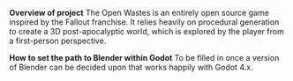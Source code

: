 **Overview of project**
The Open Wastes is an entirely open source game inspired by the Fallout franchise. It relies heavily on procedural generation to create a 3D post-apocalyptic world, which is explored by the player from a first-person perspective.

**How to set the path to Blender within Godot**
To be filled in once a version of Blender can be decided upon that works happily with Godot 4.x.